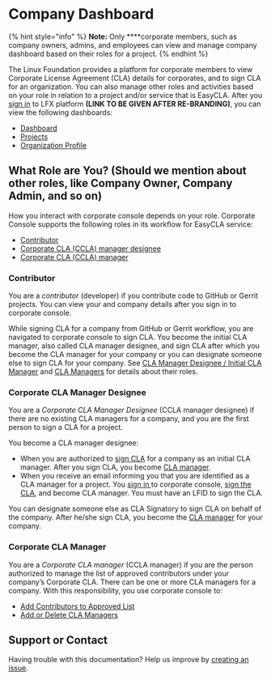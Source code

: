 # Company Dashboard

{% hint style="info" %}
**Note:** Only ****corporate members, such as company owners, admins, and employees can view and manage company dashboard based on their roles for a project.
{% endhint %}

The Linux Foundation provides a platform for corporate members to view Corporate License Agreement \(CLA\) details for corporates, and to sign CLA for an organization. You can also manage other roles and activities based on your role in relation to a project and/or service that is EasyCLA. After you [sign in](../../sso/sign-in/) to LFX platform **\(LINK TO BE GIVEN AFTER RE-BRANDING\)**, you can view the following dashboards:

* [Dashboard](dashboard.md)
* [Projects](projects/)
* [Organization Profile](manage-your-organization.md)

## What Role are You? \(Should we mention about other roles, like Company Owner, Company Admin, and so on\) <a id="what-role-are-you"></a>

How you interact with corporate console depends on your role. Corporate Console supports the following roles in its workflow for EasyCLA service:

* [Contributor](./#contributor)
* [Corporate CLA \(CCLA\) manager designee](./#corporate-cla-manager-designee)
* [Corporate CLA \(CCLA\) manager](./#corporate-cla-manager)

### Contributor <a id="contributor"></a>

You are a _contributor_ \(developer\) if you contribute code to GitHub or Gerrit projects. You can view your and company details after you sign in to corporate console.

While signing CLA for a company from GitHub or Gerrit workflow, you are navigated to corporate console to sign CLA. You become the initial CLA manager, also called CLA manager designee, and sign CLA after which you become the CLA manager for your company or you can designate someone else to sign CLA for your company. See [CLA Manager Designee / Initial CLA Manager](../easycla/cla-manager-designee-or-initial-cla-manager/) and [CLA Managers](../easycla/cla-managers/) for details about their roles.

### Corporate CLA Manager Designee

You are a _Corporate CLA Manager Designee_ \(CCLA manager designee\) if there are no existing CLA managers for a company, and  you are the first person to sign a CLA for a project.

You become a CLA manager designee:

* When you are authorized to [sign CLA](../easycla/cla-manager-designee-or-initial-cla-manager/sign-corporate-cla-for-a-company.md) for a company as an initial CLA manager. After you sign CLA, you become [CLA manager](../easycla/cla-managers/). 
* When you receive an email informing you that you are identified as a CLA manager for a project. You [sign in ](../easycla/cla-managers/sign-in-to-the-cla-corporate-console.md)to corporate console,  [sign the CLA](../easycla/cla-manager-designee-or-initial-cla-manager/sign-corporate-cla-from-invitation.md), and become CLA manager. You must have an LFID to sign the CLA.

You can designate someone else as CLA Signatory to sign CLA on behalf of the company. After he/she sign CLA, you become the [CLA manager](../easycla/cla-managers/) for your company.

### Corporate CLA Manager <a id="corporate-cla-manager"></a>

You are a _Corporate CLA manager_ \(CCLA manager\) if you are the person authorized to manage the list of approved contributors under your company’s Corporate CLA. There can be one or more CLA managers for a company. With this responsibility, you use corporate console to:

* [Add Contributors to Approved List](../easycla/cla-managers/add-and-manage-contributors.md)
* [Add or Delete CLA Managers](../easycla/cla-managers/add-or-delete-cla-managers.md)

## Support or Contact

Having trouble with this documentation? Help us improve by [creating an issue](https://github.com/communitybridge/docs/issues).

